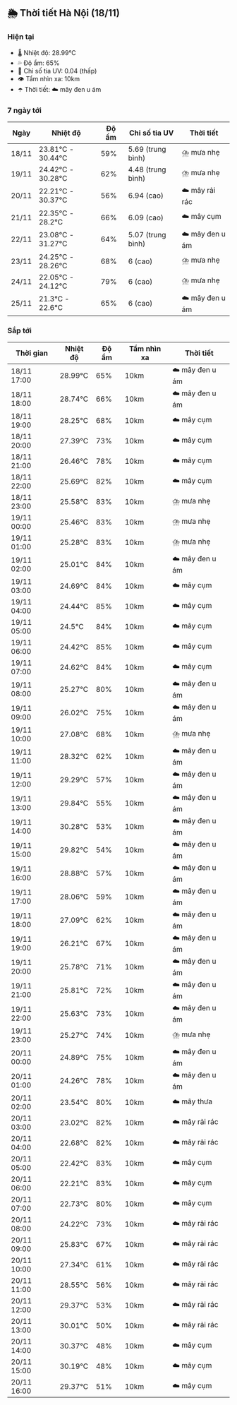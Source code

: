 ## 🌦️ Thời tiết Hà Nội (18/11)

### Hiện tại

- 🌡️ Nhiệt độ: 28.99℃
- 💦 Độ ẩm: 65%
- 🌟 Chỉ số tia UV: 0.04 (thấp)
- 👁️ Tầm nhìn xa: 10km
- ☂️ Thời tiết: ☁️ mây đen u ám

### 7 ngày tới

| Ngày | Nhiệt độ | Độ ẩm | Chỉ số tia UV | Thời tiết |
| --- | --- | --- | --- | --- |
| 18/11 | 23.81℃ - 30.44℃ | 59% | 5.69 (trung bình) | ⛈️ mưa nhẹ |
| 19/11 | 24.42℃ - 30.28℃ | 62% | 4.48 (trung bình) | ⛈️ mưa nhẹ |
| 20/11 | 22.21℃ - 30.37℃ | 56% | 6.94 (cao) | ☁️ mây rải rác |
| 21/11 | 22.35℃ - 28.2℃ | 66% | 6.09 (cao) | ☁️ mây cụm |
| 22/11 | 23.08℃ - 31.27℃ | 64% | 5.07 (trung bình) | ☁️ mây đen u ám |
| 23/11 | 24.25℃ - 28.26℃ | 68% | 6 (cao) | ⛈️ mưa nhẹ |
| 24/11 | 22.05℃ - 24.12℃ | 79% | 6 (cao) | ⛈️ mưa nhẹ |
| 25/11 | 21.3℃ - 22.6℃ | 65% | 6 (cao) | ☁️ mây đen u ám |

### Sắp tới

| Thời gian | Nhiệt độ | Độ ẩm | Tầm nhìn xa | Thời tiết |
| --- | --- | --- | --- | --- |
| 18/11 17:00 | 28.99℃ | 65% | 10km | ☁️ mây đen u ám |
| 18/11 18:00 | 28.74℃ | 66% | 10km | ☁️ mây đen u ám |
| 18/11 19:00 | 28.25℃ | 68% | 10km | ☁️ mây cụm |
| 18/11 20:00 | 27.39℃ | 73% | 10km | ☁️ mây cụm |
| 18/11 21:00 | 26.46℃ | 78% | 10km | ☁️ mây cụm |
| 18/11 22:00 | 25.69℃ | 82% | 10km | ☁️ mây cụm |
| 18/11 23:00 | 25.58℃ | 83% | 10km | ⛈️ mưa nhẹ |
| 19/11 00:00 | 25.46℃ | 83% | 10km | ⛈️ mưa nhẹ |
| 19/11 01:00 | 25.28℃ | 83% | 10km | ⛈️ mưa nhẹ |
| 19/11 02:00 | 25.01℃ | 84% | 10km | ☁️ mây đen u ám |
| 19/11 03:00 | 24.69℃ | 84% | 10km | ☁️ mây cụm |
| 19/11 04:00 | 24.44℃ | 85% | 10km | ☁️ mây cụm |
| 19/11 05:00 | 24.5℃ | 84% | 10km | ☁️ mây cụm |
| 19/11 06:00 | 24.42℃ | 85% | 10km | ☁️ mây cụm |
| 19/11 07:00 | 24.62℃ | 84% | 10km | ☁️ mây cụm |
| 19/11 08:00 | 25.27℃ | 80% | 10km | ☁️ mây đen u ám |
| 19/11 09:00 | 26.02℃ | 75% | 10km | ☁️ mây đen u ám |
| 19/11 10:00 | 27.08℃ | 68% | 10km | ⛈️ mưa nhẹ |
| 19/11 11:00 | 28.32℃ | 62% | 10km | ☁️ mây đen u ám |
| 19/11 12:00 | 29.29℃ | 57% | 10km | ☁️ mây đen u ám |
| 19/11 13:00 | 29.84℃ | 55% | 10km | ☁️ mây đen u ám |
| 19/11 14:00 | 30.28℃ | 53% | 10km | ☁️ mây đen u ám |
| 19/11 15:00 | 29.82℃ | 54% | 10km | ☁️ mây đen u ám |
| 19/11 16:00 | 28.88℃ | 57% | 10km | ☁️ mây đen u ám |
| 19/11 17:00 | 28.06℃ | 59% | 10km | ☁️ mây đen u ám |
| 19/11 18:00 | 27.09℃ | 62% | 10km | ☁️ mây đen u ám |
| 19/11 19:00 | 26.21℃ | 67% | 10km | ☁️ mây đen u ám |
| 19/11 20:00 | 25.78℃ | 71% | 10km | ☁️ mây đen u ám |
| 19/11 21:00 | 25.81℃ | 72% | 10km | ☁️ mây đen u ám |
| 19/11 22:00 | 25.63℃ | 73% | 10km | ☁️ mây đen u ám |
| 19/11 23:00 | 25.27℃ | 74% | 10km | ⛈️ mưa nhẹ |
| 20/11 00:00 | 24.89℃ | 75% | 10km | ☁️ mây đen u ám |
| 20/11 01:00 | 24.26℃ | 78% | 10km | ☁️ mây đen u ám |
| 20/11 02:00 | 23.54℃ | 80% | 10km | ☁️ mây thưa |
| 20/11 03:00 | 23.02℃ | 82% | 10km | ☁️ mây rải rác |
| 20/11 04:00 | 22.68℃ | 82% | 10km | ☁️ mây rải rác |
| 20/11 05:00 | 22.42℃ | 83% | 10km | ☁️ mây cụm |
| 20/11 06:00 | 22.21℃ | 83% | 10km | ☁️ mây cụm |
| 20/11 07:00 | 22.73℃ | 80% | 10km | ☁️ mây cụm |
| 20/11 08:00 | 24.22℃ | 73% | 10km | ☁️ mây rải rác |
| 20/11 09:00 | 25.83℃ | 67% | 10km | ☁️ mây rải rác |
| 20/11 10:00 | 27.34℃ | 61% | 10km | ☁️ mây rải rác |
| 20/11 11:00 | 28.55℃ | 56% | 10km | ☁️ mây rải rác |
| 20/11 12:00 | 29.37℃ | 53% | 10km | ☁️ mây rải rác |
| 20/11 13:00 | 30.01℃ | 50% | 10km | ☁️ mây rải rác |
| 20/11 14:00 | 30.37℃ | 48% | 10km | ☁️ mây cụm |
| 20/11 15:00 | 30.19℃ | 48% | 10km | ☁️ mây cụm |
| 20/11 16:00 | 29.37℃ | 51% | 10km | ☁️ mây cụm |
